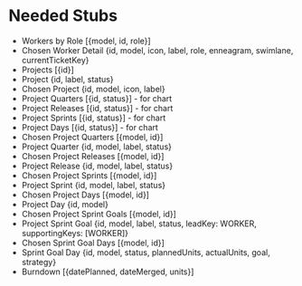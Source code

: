 # Needed Stubs

- Workers by Role [{model, id, role}]
- Chosen Worker Detail {id, model, icon, label, role, enneagram, swimlane, currentTicketKey}
- Projects [{id}]
- Project {id, label, status}
- Chosen Project {id, model, icon, label}
- Project Quarters [{id, status}] - for chart
- Project Releases [{id, status}] - for chart
- Project Sprints [{id, status}] - for chart
- Project Days [{id, status}] - for chart
- Chosen Project Quarters [{model, id}]
- Project Quarter {id, model, label, status}
- Chosen Project Releases [{model, id}]
- Project Release {id, model, label, status}
- Chosen Project Sprints [{model, id}]
- Project Sprint {id, model, label, status}
- Chosen Project Days [{model, id}]
- Project Day {id, model}
- Chosen Project Sprint Goals [{model, id}]
- Project Sprint Goal {id, model, label, status, leadKey: WORKER, supportingKeys: [WORKER]}
- Chosen Sprint Goal Days [{model, id}]
- Sprint Goal Day {id, model, status, plannedUnits, actualUnits, goal, strategy}
- Burndown [{datePlanned, dateMerged, units}]
